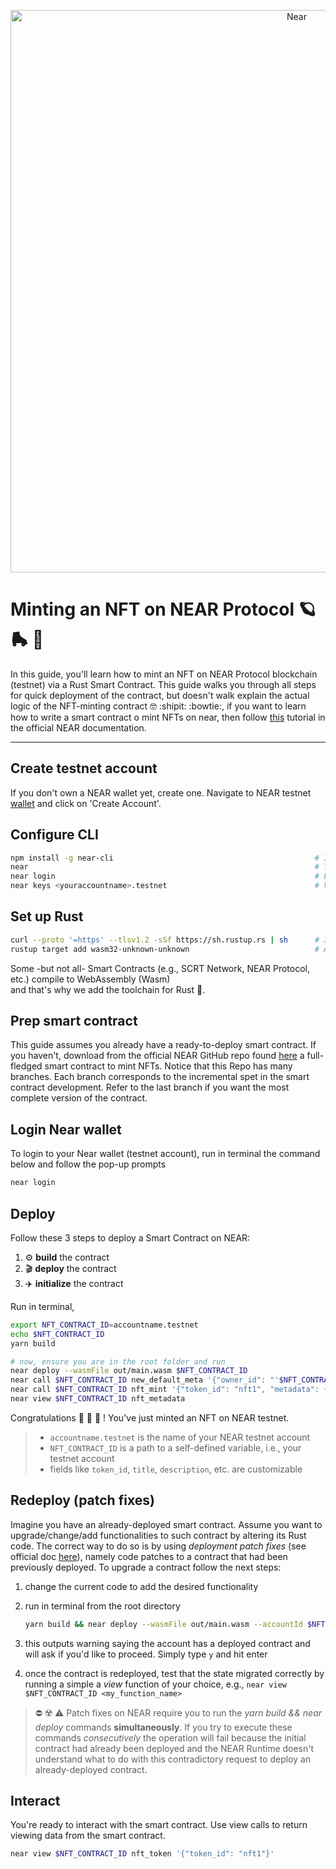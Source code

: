 <p align="center">
  <a href="https://near.org/">
    <img alt="Near" src="https://github.com/irene-bbox/sc-near-mintingNFT/blob/main/images/near_oceanblue.png" 
    width="900" />
  </a>
</p>

# Minting an NFT on NEAR Protocol :ringed_planet: :roller_skate: :kick_scooter:

In this guide, you'll learn how to mint an NFT on NEAR Protocol blockchain (testnet) via a Rust Smart Contract. This guide walks you through all steps for quick deployment of the contract, but doesn't walk explain the actual logic of the NFT-minting contract :nerd_face: :shipit: :bowtie:, if you want to learn how to write a smart contract o mint NFTs on near, then follow [this](https://docs.near.org/docs/tutorials/contracts/nfts/introduction) tutorial in the official NEAR documentation. 

---


## Create testnet account

If you don't own a NEAR wallet yet, create one. Navigate to NEAR testnet [wallet](https://wallet.testnet.near.org) and click on 'Create Account'.


## Configure CLI

```bash
npm install -g near-cli                                             # Install the NEAR CLI
near                                                                # To see various possible commands run
near login                                                          # Log into your NEAR testnet wallet
near keys <youraccountname>.testnet                                 # Visualize your keys running
```


## Set up Rust

```bash
curl --proto '=https' --tlsv1.2 -sSf https://sh.rustup.rs | sh      # If you haven't installed Rust yet, install it now using rustup
rustup target add wasm32-unknown-unknown                            # Add Wasm toolchain
```

Some -but not all- Smart Contracts (e.g., SCRT Network, NEAR Protocol, etc.) compile to WebAssembly (Wasm) <br /> and that's why we add the toolchain for Rust :sheep:.

## Prep smart contract

This guide assumes you already have a ready-to-deploy smart contract. If you haven't, download from the official NEAR GitHub repo found [here](https://github.com/near-examples/nft-tutorial) a full-fledged smart contract to mint NFTs. Notice that this Repo has many branches. Each branch corresponds to the incremental spet in the smart contract development. Refer to the last branch if you want the most complete version of the contract. 

## Login Near wallet

To login to your Near wallet (testnet account), run in terminal the command below and follow the pop-up prompts
```bash
near login
```

## Deploy

Follow these 3 steps to deploy a Smart Contract on NEAR:
1. :gear: **build** the contract
2. :clapper: **deploy** the contract
3. :airplane: **initialize** the contract

Run in terminal,
```bash
export NFT_CONTRACT_ID=accountname.testnet                                  # Export path to your testnet account name
echo $NFT_CONTRACT_ID      
yarn build                                                                  # Build the contract

# now, ensure you are in the root folder and run
near deploy --wasmFile out/main.wasm $NFT_CONTRACT_ID                       # Deploy the contract
near call $NFT_CONTRACT_ID new_default_meta '{"owner_id": "'$NFT_CONTRACT_ID'"}' --accountId $NFT_CONTRACT_ID   # Initialize the contract
near call $NFT_CONTRACT_ID nft_mint '{"token_id": "nft1", "metadata": {"title": "May 4th", "description": "Star Wars pun", "media": "https://www.rd.com/wp-content/uploads/2020/04/GettyImages-1146900170.jpg"}, "receiver_id": "'$NFT_CONTRACT_ID'"}' --accountId $NFT_CONTRACT_ID --amount 0.1    # Mint the NFT
near view $NFT_CONTRACT_ID nft_metadata                                      # Call view functions
```
Congratulations :raised_hands: :tada: :partying_face: ! You've just minted an NFT on NEAR testnet. <br />
> * `accountname.testnet` is the name of your NEAR testnet account <br />
> * `NFT_CONTRACT_ID` is a path to a self-defined variable, i.e., your testnet account <br />
> * fields like `token_id`, `title`, `description`, etc. are customizable


## Redeploy (patch fixes)

Imagine you have an already-deployed smart contract. Assume you want to upgrade/change/add functionalities to such contract by altering its Rust code. The correct way to do so is by using *deployment patch fixes* (see official doc [here](https://docs.near.org/docs/tutorials/contracts/nfts/upgrade-contract)), namely code patches to a contract that had been previously deployed. To upgrade a contract follow the next steps:

1. change the current code to add the desired functionality
2. run in terminal from the root directory 
   
   ```bash
   yarn build && near deploy --wasmFile out/main.wasm --accountId $NFT_CONTRACT_ID
   ```
3. this outputs warning saying the account has a deployed contract and will ask if you'd like to proceed. Simply type `y` and hit enter
4. once the contract is redeployed, test that the state migrated correctly by running a simple a *view* function of your choice, e.g., `near view $NFT_CONTRACT_ID <my_function_name>`

> :no_entry: :radioactive: :warning: Patch fixes on NEAR require you to run the *yarn build && near deploy* commands **simultaneously**. If you try to execute these commands *consecutively* the operation will fail because the initial contract had already been deployed and the NEAR Runtime doesn't understand what to do with this contradictory request to deploy an already-deployed contract.  

## Interact

You're ready to interact with the smart contract. Use view calls to return viewing data from the smart contract.
```bash
near view $NFT_CONTRACT_ID nft_token '{"token_id": "nft1"}'                  # View call 
```
